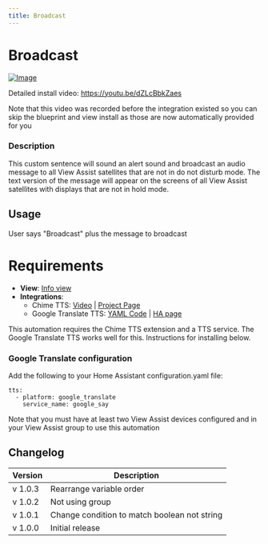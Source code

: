 ```yaml
---
title: Broadcast
---
```


# Broadcast

[![Image](https://img.youtube.com/vi/dZLcBbkZaes/mqdefault.jpg)](https://www.youtube.com/watch?v=dZLcBbkZaes)

Detailed install video: https://youtu.be/dZLcBbkZaes

Note that this video was recorded before the integration existed so you can skip the blueprint and view install as those are now automatically provided for you

### Description

This custom sentence will sound an alert sound and broadcast an audio message to all View Assist satellites that are not in do not disturb mode. The text version of the message will appear on the screens of all View Assist satellites with displays that are not in hold mode.

## Usage

User says "Broadcast" plus the message to broadcast

# Requirements

- **View**: [Info view](../views/info)
- **Integrations**:
  - Chime TTS: [Video](https://youtu.be/yU4H2-o66lI) | [Project Page](https://nimroddolev.github.io/chime_tts/docs/quick-start/installing-chime-tts)
  - Google Translate TTS: [YAML Code](https://github.com/dinki/View-Assist/tree/main/View%20Assist%20custom%20sentences/Broadcast#google-translate-configuration) | [HA page](https://www.home-assistant.io/integrations/google_translate/)

This automation requires the Chime TTS extension and a TTS service. The Google Translate TTS works well for this. Instructions for installing below.

### Google Translate configuration

Add the following to your Home Assistant configuration.yaml file:

```
tts:
  - platform: google_translate
    service_name: google_say
```

Note that you must have at least two View Assist devices configured and in your View Assist group to use this automation

## Changelog

| Version | Description                                  |
| ------- | -------------------------------------------- |
| v 1.0.3 | Rearrange variable order                     |
| v 1.0.2 | Not using group                              |
| v 1.0.1 | Change condition to match boolean not string |
| v 1.0.0 | Initial release                              |
